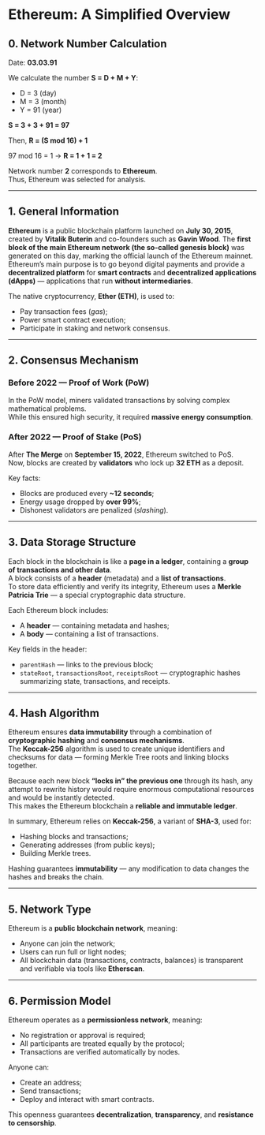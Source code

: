 # **Ethereum: A Simplified Overview**

## **0. Network Number Calculation**
Date: **03.03.91**

We calculate the number **S = D + M + Y**:
- D = 3 (day)
- M = 3 (month)
- Y = 91 (year)

**S = 3 + 3 + 91 = 97**

Then, **R = (S mod 16) + 1**

97 mod 16 = 1 → **R = 1 + 1 = 2**

Network number **2** corresponds to **Ethereum**.  
Thus, Ethereum was selected for analysis.

---

## **1. General Information**
**Ethereum** is a public blockchain platform launched on **July 30, 2015**, created by **Vitalik Buterin** and co-founders such as **Gavin Wood**. The **first block of the main Ethereum network (the so-called genesis block)** was generated on this day, marking the official launch of the Ethereum mainnet.  
Ethereum’s main purpose is to go beyond digital payments and provide a **decentralized platform** for **smart contracts** and **decentralized applications (dApps)** — applications that run **without intermediaries**.  

The native cryptocurrency, **Ether (ETH)**, is used to:
- Pay transaction fees (*gas*);
- Power smart contract execution;
- Participate in staking and network consensus.

---

## **2. Consensus Mechanism**
### **Before 2022 — Proof of Work (PoW)**
In the PoW model, miners validated transactions by solving complex mathematical problems.  
While this ensured high security, it required **massive energy consumption**.

### **After 2022 — Proof of Stake (PoS)**
After **The Merge** on **September 15, 2022**, Ethereum switched to PoS.  
Now, blocks are created by **validators** who lock up **32 ETH** as a deposit.  

Key facts:
- Blocks are produced every **~12 seconds**;
- Energy usage dropped by **over 99%**;
- Dishonest validators are penalized (*slashing*).

---

## **3. Data Storage Structure**
Each block in the blockchain is like a **page in a ledger**, containing a **group of transactions and other data**.  
A block consists of a **header** (metadata) and a **list of transactions**.  
To store data efficiently and verify its integrity, Ethereum uses a **Merkle Patricia Trie** — a special cryptographic data structure.  

Each Ethereum block includes:
- A **header** — containing metadata and hashes;
- A **body** — containing a list of transactions.

Key fields in the header:
- `parentHash` — links to the previous block;
- `stateRoot`, `transactionsRoot`, `receiptsRoot` — cryptographic hashes summarizing state, transactions, and receipts.

---

## **4. Hash Algorithm**
Ethereum ensures **data immutability** through a combination of **cryptographic hashing** and **consensus mechanisms**.  
The **Keccak-256** algorithm is used to create unique identifiers and checksums for data — forming Merkle Tree roots and linking blocks together.  

Because each new block **“locks in” the previous one** through its hash, any attempt to rewrite history would require enormous computational resources and would be instantly detected.  
This makes the Ethereum blockchain a **reliable and immutable ledger**.

In summary, Ethereum relies on **Keccak-256**, a variant of **SHA-3**, used for:
- Hashing blocks and transactions;
- Generating addresses (from public keys);
- Building Merkle trees.  

Hashing guarantees **immutability** — any modification to data changes the hashes and breaks the chain.

---

## **5. Network Type**
Ethereum is a **public blockchain network**, meaning:
- Anyone can join the network;
- Users can run full or light nodes;
- All blockchain data (transactions, contracts, balances) is transparent and verifiable via tools like **Etherscan**.

---

## **6. Permission Model**
Ethereum operates as a **permissionless network**, meaning:
- No registration or approval is required;
- All participants are treated equally by the protocol;
- Transactions are verified automatically by nodes.  

Anyone can:
- Create an address;
- Send transactions;
- Deploy and interact with smart contracts.  

This openness guarantees **decentralization**, **transparency**, and **resistance to censorship**.
